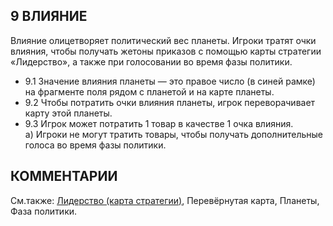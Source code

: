9 ВЛИЯНИЕ
---

Влияние олицетворяет политический вес планеты. Игроки тратят очки влияния, чтобы получать жетоны приказов с помощью карты стратегии «Лидерство», а также при голосовании во время фазы политики.
* 9.1 Значение влияния планеты — это правое число (в синей рамке) на фрагменте поля рядом с планетой и на карте планеты.
* 9.2 Чтобы потратить очки влияния планеты, игрок переворачивает карту этой планеты.
* 9.3 Игрок может потратить 1 товар в качестве 1 очка влияния.  
  а) Игроки не могут тратить товары, чтобы получать дополнительные голоса во время фазы политики.

КОММЕНТАРИИ
---

См.также: [Лидерство (карта стратегии)](leadership_sc.md), Перевёрнутая карта, Планеты, Фаза политики.
